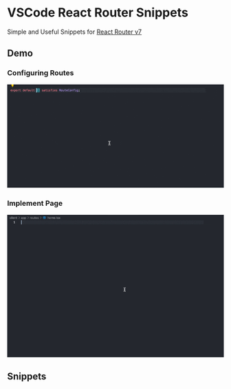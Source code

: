 # VSCode React Router Snippets

Simple and Useful Snippets for [React Router v7](https://reactrouter.com/)

## Demo

### Configuring Routes

![Configuring Routes](./images/configuring-routes.gif)

### Implement Page

![ Implement Page](./images/implement-page.gif)

## Snippets
